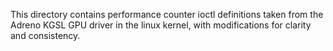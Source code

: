 This directory contains performance counter ioctl definitions taken from
the Adreno KGSL GPU driver in the linux kernel, with modifications for
clarity and consistency.
